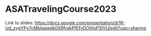 # ASATravelingCourse2023

Link to slides: https://docs.google.com/presentation/d/1R-Ud_zygYPy7cMblpewdk0XRfrqkPfEfyDOjHsP3IVU/edit?usp=sharing
